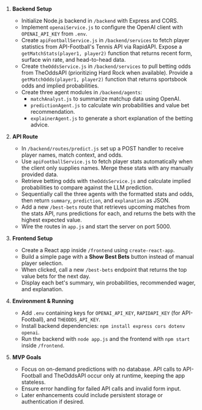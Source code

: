 1. **Backend Setup**
   - Initialize Node.js backend in `/backend` with Express and CORS.
   - Implement `openaiService.js` to configure the OpenAI client with `OPENAI_API_KEY` from `.env`.
   - Create `apiFootballService.js` in `/backend/services` to fetch player statistics from API-Football's Tennis API via RapidAPI. Expose a `getMatchStats(player1, player2)` function that returns recent form, surface win rate, and head-to-head data.
   - Create `theOddsService.js` in `/backend/services` to pull betting odds from TheOddsAPI (prioritizing Hard Rock when available). Provide a `getMatchOdds(player1, player2)` function that returns sportsbook odds and implied probabilities.
   - Create three agent modules in `/backend/agents`:
     - `matchAnalyst.js` to summarize matchup data using OpenAI.
     - `predictionAgent.js` to calculate win probabilities and value bet recommendation.
     - `explainerAgent.js` to generate a short explanation of the betting advice.

2. **API Route**
   - In `/backend/routes/predict.js` set up a POST handler to receive player names, match context, and odds.
   - Use `apiFootballService.js` to fetch player stats automatically when the client only supplies names. Merge these stats with any manually provided data.
   - Retrieve betting odds with `theOddsService.js` and calculate implied probabilities to compare against the LLM prediction.
   - Sequentially call the three agents with the formatted stats and odds, then return `summary`, `prediction`, and `explanation` as JSON.
   - Add a new `/best-bets` route that retrieves upcoming matches from the stats API, runs predictions for each, and returns the bets with the highest expected value.
   - Wire the routes in `app.js` and start the server on port 5000.

3. **Frontend Setup**
   - Create a React app inside `/frontend` using `create-react-app`.
   - Build a simple page with a **Show Best Bets** button instead of manual player selection.
   - When clicked, call a new `/best-bets` endpoint that returns the top value bets for the next day.
   - Display each bet's summary, win probabilities, recommended wager, and explanation.

4. **Environment & Running**
   - Add `.env` containing keys for `OPENAI_API_KEY`, `RAPIDAPI_KEY` (for API-Football), and `THEODDS_API_KEY`.
   - Install backend dependencies: `npm install express cors dotenv openai`.
   - Run the backend with `node app.js` and the frontend with `npm start` inside `/frontend`.

5. **MVP Goals**
   - Focus on on-demand predictions with no database. API calls to API-Football and TheOddsAPI occur only at runtime, keeping the app stateless.
   - Ensure error handling for failed API calls and invalid form input.
   - Later enhancements could include persistent storage or authentication if desired.
